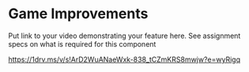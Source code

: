# Game Improvements

Put link to your video demonstrating your feature here.  See assignment specs on what is required for this component

https://1drv.ms/v/s!ArD2WuANaeWxk-838_tCZmKRS8mwjw?e=wyRigq 
